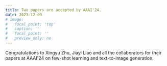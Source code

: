 ```yaml
---
title: Two papers are accepted by AAAI'24.
date: 2023-12-09
# image:
#   focal_point: 'top'
#   caption: ''
#   focal_point: ''
#   preview_only: no
---
```

Congratulations to Xingyu Zhu, Jiayi Liao and all the collaborators for their papers at AAAI'24 on few-shot learning and text-to-image generation.